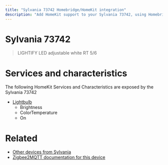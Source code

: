 ```yaml
---
title: "Sylvania 73742 Homebridge/HomeKit integration"
description: "Add HomeKit support to your Sylvania 73742, using Homebridge, Zigbee2MQTT and homebridge-z2m."
---
```

<!---
This file has been GENERATED using src/docgen/docgen.ts
DO NOT EDIT THIS FILE MANUALLY!
-->
# Sylvania 73742
> LIGHTIFY LED adjustable white RT 5/6


# Services and characteristics
The following HomeKit Services and Characteristics are exposed by
the Sylvania 73742

* [Lightbulb](../../light.md)
  * Brightness
  * ColorTemperature
  * On


# Related
* [Other devices from Sylvania](../index.md#sylvania)
* [Zigbee2MQTT documentation for this device](https://www.zigbee2mqtt.io/devices/73742.html)